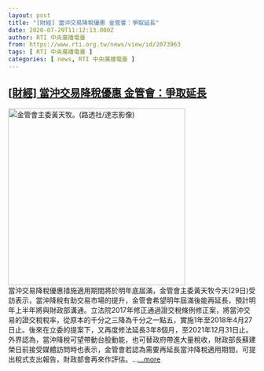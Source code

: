 ```yaml
---
layout: post
title: "[財經] 當沖交易降稅優惠 金管會：爭取延長"
date: 2020-07-29T11:12:13.000Z
author: RTI 中央廣播電臺
from: https://www.rti.org.tw/news/view/id/2073963
tags: [ RTI 中央廣播電臺 ]
categories: [ news, RTI 中央廣播電臺 ]
---
```

<!--1596021133000-->
[[財經] 當沖交易降稅優惠 金管會：爭取延長](https://www.rti.org.tw/news/view/id/2073963)
------

<div>
<img src="https://static.rti.org.tw/assets/thumbnails/2020/07/16/f3a3700d0ef17ee52e3873cb2eb78a06.JPG" width="360" alt="金管會主委黃天牧。(路透社/達志影像)" title="金管會主委黃天牧。(路透社/達志影像)"><br>當沖交易降稅優惠措施適用期間將於明年底屆滿，金管會主委黃天牧今天(29日)受訪表示，當沖降稅有助交易市場的提升，金管會希望明年屆滿後能再延長，預計明年上半年將與財政部溝通。立法院2017年修正通過證交稅條例修正案，將當沖交易的證交稅稅率，從原本的千分之三降為千分之一點五，實施1年至2018年4月27日止。後來在立委的提案下，又再度修法延長3年8個月，至2021年12月31日止。外界認為，當沖降稅可望帶動台股動能，也可替政府帶進大量稅收，財政部長蘇建榮日前接受媒體訪問時也表示，金管會若認為需要再延長當沖降稅適用期間，可提出稅式支出報告，財政部會再來作評估。...<a target="_blank" href="https://www.rti.org.tw/news/view/id/2073963">...more</a>
</div>
